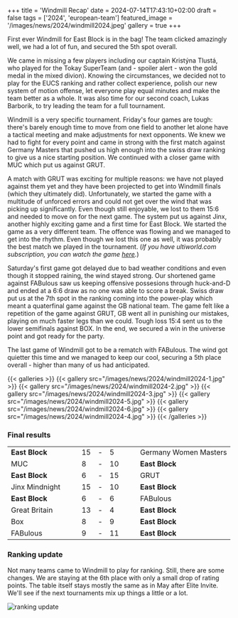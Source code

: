 +++
title = 'Windmill Recap'
date = 2024-07-14T17:43:10+02:00
draft = false
tags = ['2024', 'european-team']
featured_image = '/images/news/2024/windmill2024.jpeg'
gallery = true
+++

First ever Windmill for East Block is in the bag! The team clicked amazingly well, we had a lot of fun, and secured the 5th spot overall.

<!--more-->

We came in missing a few players including our captain Kristýna Tlustá, who played for the Tokay SuperTeam (and - spoiler alert - won the gold medal in the mixed divion). Knowing the circumstances, we decided not to play for the EUCS ranking and rather collect experience, polish our new system of motion offense, let everyone play equal minutes and make the team better as a whole. It was also time for our second coach, Lukas Barborik, to try leading the team for a full tournament.

Windmill is a very specific tournament. Friday's four games are tough: there's barely enough time to move from one field to another let alone have a tactical meeting and make adjustments for next opponents. We knew we had to fight for every point and came in strong with the first match against Germany Masters that pushed us high enough into the swiss draw ranking to give us a nice starting position. We continued with a closer game with MUC which put us against GRUT.

A match with GRUT was exciting for multiple reasons: we have not played against them yet and they have been projected to get into Windmill finals (which they ultimately did). Unfortunately, we started the game with a multitude of unforced errors and could not get over the wind that was picking up significantly. Even though still enjoyable, we lost to them 15:6 and needed to move on for the next game. The system put us against Jinx, another highly exciting game and a first time for East Block. We started the game as a very different team. The offence was flowing and we managed to get into the rhythm. Even though we lost this one as well, it was probably the best match we played in the tournament. (*If you have ultiworld.com subscription, you can watch the game [here](https://ultiworld.com/video/162515/jinx-midnight-vs-east-block-womens-swiss-draw-round-4/).*)

Saturday's first game got delayed due to bad weather conditions and even though it stopped raining, the wind stayed strong. Our shortened game against FABulous saw us keeping offensive possesions through huck-and-D and ended at a 6:6 draw as no one was able to score a break. Swiss draw put us at the 7th spot in the ranking coming into the power-play which meant a quaterfinal game against the GB national team. The game felt like a repetition of the game against GRUT, GB went all in punishing our mistakes, playing on much faster legs than we could. Tough loss 15:4 sent us to the lower semifinals against BOX. In the end, we secured a win in the universe point and got ready for the party.

The last game of Windmill got to be a rematch with FABulous. The wind got quietter this time and we managed to keep our cool, securing a 5th place overall - higher than many of us had anticipated.

{{< galleries >}}
{{< gallery src="/images/news/2024/windmill2024-1.jpg" >}}
{{< gallery src="/images/news/2024/windmill2024-2.jpg" >}}
{{< gallery src="/images/news/2024/windmill2024-3.jpg" >}}
{{< gallery src="/images/news/2024/windmill2024-5.jpg" >}}
{{< gallery src="/images/news/2024/windmill2024-6.jpg" >}}
{{< gallery src="/images/news/2024/windmill2024-4.jpg" >}}
{{< /galleries >}}

### Final results

|                |     |     |     |     |     |     |     |                       |
| -------------- | --- | --- | --- | --- | --- | --- | --- | --------------        |
| **East Block** |     |     | 15  | -   | 5   |     |     | Germany Women Masters |
| MUC            |     |     | 8   | -   | 10  |     |     | **East Block**        |
| **East Block** |     |     | 6   | -   | 15  |     |     | GRUT                  |
| Jinx Mindnight |     |     | 15  | -   | 10  |     |     | **East Block**        |
| **East Block** |     |     | 6   | -   | 6   |     |     | FABulous              |
| Great Britain  |     |     | 13  | -   | 4   |     |     | **East Block**        |
| Box            |     |     | 8   | -   | 9   |     |     | **East Block**        |
| FABulous       |     |     | 9   | -   | 11  |     |     | **East Block**        |

### Ranking update

Not many teams came to Windmill to play for ranking. Still, there are some changes. We are staying at the 6th place with only a small drop of rating points. The table itself stays mostly the same as in May after Elite Invite. We'll see if the next tournaments mix up things a little or a lot.

![ranking update](/images/news/2024/ranking_update_june_2024.png)